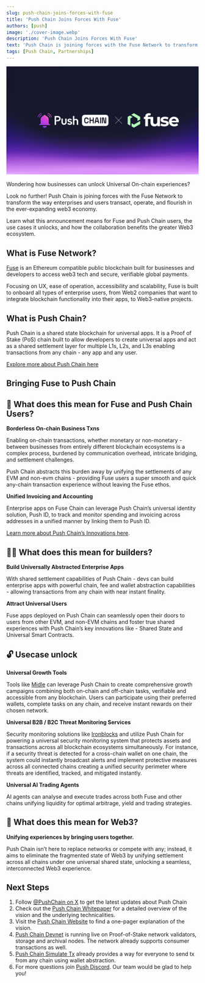 ```yaml
---
slug: push-chain-joins-forces-with-fuse
title: 'Push Chain Joins Forces With Fuse'
authors: [push]
image: './cover-image.webp'
description: 'Push Chain Joins Forces With Fuse'
text: 'Push Chain is joining forces with the Fuse Network to transform the way enterprises and users transact and operate in the web3 economy. Learn what usecases does this collaboration unlocks and how devs and users can make the best of it!'
tags: [Push Chain, Partnerships]
---
```


![Cover image of Push Chain Join Forces With Fuse ](./cover-image.webp)

<!--truncate-->


Wondering how businesses can unlock Universal On-chain experiences?

Look no further!
Push Chain is joining forces with the Fuse Network to transform the way enterprises and users transact, operate, and flourish in the ever-expanding web3 economy.

Learn what this announcement means for Fuse and Push Chain users, the use cases it unlocks, and how the collaboration benefits the greater Web3 ecosystem.


## What is Fuse Network?

[Fuse](https://www.fuse.io/) is an Ethereum compatible public blockchain built for businesses and developers to access  web3 tech and secure, verifiable global payments.

Focusing on UX, ease of operation, accessibility and scalability, Fuse is built to onboard all types of enterprise users, from Web2 companies that want to integrate blockchain functionality into their apps, to Web3-native projects. 


## What is Push Chain?

Push Chain is a shared state blockchain for universal apps. It is a Proof of Stake (PoS) chain built to allow developers to create universal apps and act as a shared settlement layer for multiple L1s, L2s, and L3s enabling transactions from any chain - any app and any user.

[Explore more about Push Chain here](https://push.org/)


## Bringing Fuse to Push Chain

## 👥 What does this mean for Fuse and Push Chain Users?

**Borderless On-chain Business Txns**

Enabling on-chain transactions, whether monetary or non-monetary - between businesses from entirely different blockchain ecosystems is a complex process, burdened by communication overhead, intricate bridging, and settlement challenges.

Push Chain abstracts this burden away by unifying the settlements of any EVM and non-evm chains - providing Fuse users a super smooth and quick any-chain transaction experience without leaving the Fuse ethos.


**Unified Invoicing and Accounting**

Enterprise apps on Fuse Chain can leverage Push Chain’s universal identity solution, Push ID, to track and monitor spending and invoicing across addresses in a unified manner by linking them to Push ID.

[Learn more about Push Chain’s Innovations here](https://push.org/blog/innovations-by-push-chain/).


## 👷‍♂️ What does this mean for builders?

**Build Universally Abstracted Enterprise Apps**

With shared settlement capabilities of Push Chain  - devs can build enterprise apps with powerful chain, fee and wallet abstraction capabilities - allowing transactions from any chain with near instant finality.

**Attract Universal Users**

Fuse apps deployed on Push Chain can seamlessly open their doors to users from other EVM, and non-EVM chains and foster true shared experiences with Push Chain’s key innovations like - Shared State and Universal Smart Contracts.


## 🔓 Usecase unlock

**Universal Growth Tools**

Tools like [Midle](https://midle.io/) can leverage Push Chain to create comprehensive growth campaigns combining both on-chain and off-chain tasks, verifiable and accessible from any blockchain. Users can participate using their preferred wallets, complete tasks on any chain, and receive instant rewards on their chosen network.


**Universal B2B / B2C Threat Monitoring Services** 

Security monitoring solutions like [Ironblocks](https://www.ironblocks.com/) and utilize Push Chain for powering a universal security monitoring system that protects assets and transactions across all blockchain ecosystems simultaneously. For instance, if a security threat is detected for a cross-chain wallet on one chain, the system could instantly broadcast alerts and implement protective measures across all connected chains creating a unified security perimeter where threats are identified, tracked, and mitigated instantly.

**Universal AI Trading Agents**

AI agents can analyse and execute trades across both Fuse and other chains unifying liquidity for optimal arbitrage, yield and trading strategies.


## 🌌 What does this mean for Web3?

**Unifying experiences by bringing users together.**

Push Chain isn’t here to replace networks or compete with any; instead, it aims to eliminate the fragmented state of Web3 by unifying settlement across all chains under one universal shared state, unlocking a seamless, interconnected Web3 experience.




## Next Steps

1. Follow [@PushChain on X](https://x.com/PushChain) to get the latest updates about Push Chain
2. Check out the [Push Chain Whitepaper](https://whitepaper.push.org/) for a detailed overview of the vision and the underlying technicalities.
3. Visit the [Push Chain Website](https://push.org/chain) to find a one-pager explanation of the vision.
4. [Push Chain Devnet](https://scan.push.org/) is running live on Proof-of-Stake network validators, storage and archival nodes. The network already supports consumer transactions as well.
5. [Push Chain Simulate Tx](https://simulate.push.org/) already provides a way for everyone to send tx from any chain using wallet abstraction.
6. For more questions join [Push Discord](https://discord.com/invite/pushprotocol). Our team would be glad to help you!
